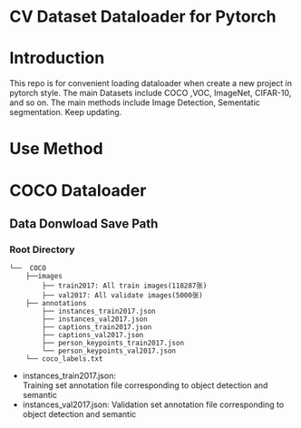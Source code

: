 # CV Dataset Dataloader for Pytorch

# Introduction
This repo is for convenient loading dataloader when create a new project in pytorch style. 
The main Datasets include COCO ,VOC, ImageNet, CIFAR-10, and so on. 
The main methods include Image Detection, Sementatic segmentation.
Keep updating.     

# Use Method
               

# COCO Dataloader

## Data Donwload Save Path
### Root Directory 
    └──  COCO 
        ├──images
            ├── train2017: All train images(118287张)
            ├── val2017: All validate images(5000张)
        ├── annotations
            ├── instances_train2017.json
            ├── instances_val2017.json
            ├── captions_train2017.json
            ├── captions_val2017.json
            ├── person_keypoints_train2017.json
            └── person_keypoints_val2017.json
        └── coco_labels.txt
- instances_train2017.json:    
    Training set annotation file corresponding to object detection and semantic 
- instances_val2017.json: 
    Validation set annotation file corresponding to object detection and semantic 


